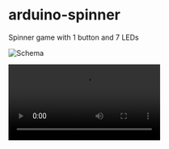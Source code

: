 # arduino-spinner

Spinner game with 1 button and 7 LEDs

![Schema](https://raw.github.com/miamibc/arduino-spinner/main/schema.jpg)

![Video](https://raw.github.com/miamibc/arduino-spinner/main/video.mp4)
